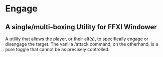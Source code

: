 Engage
======
A single/multi-boxing Utility for FFXI Windower
---------------------------------------------------

A utility that allows the player, or their alt(s), to specifically engage or disengage the target. The vanilla /attack command, on the otherhand, is a pure toggle that cannot be as precisely controlled.
